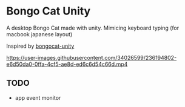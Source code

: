 # Bongo Cat Unity
A desktop Bongo Cat made with unity. Mimicing keyboard typing (for macbook japanese layout)

Inspired by [bongocat-unity](https://github.com/SardineFish/bongocat-unity)



https://user-images.githubusercontent.com/34026599/236194802-e6d50da0-0ffa-4cf5-ae8d-ed6c6d54c66d.mp4



## TODO

- app event monitor
